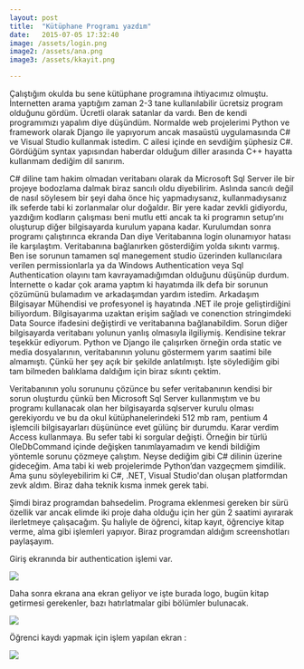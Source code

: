 ```yaml
---
layout: post
title:  "Kütüphane Programı yazdım"
date:   2015-07-05 17:32:40
image: /assets/login.png
image2: /assets/ana.png
image3: /assets/kkayit.png

---
```


Çalıştığım okulda bu sene kütüphane programına ihtiyacımız olmuştu. İnternetten arama yaptığım zaman 2-3 tane kullanılabilir ücretsiz program olduğunu gördüm. Ücretli olarak satanlar da vardı. Ben de kendi programımızı yapalım diye düşündüm. Normalde web projelerimi Python ve framework olarak Django ile yapıyorum ancak masaüstü uygulamasında C# ve Visual Studio kullanmak istedim. C ailesi içinde en sevdiğim şüphesiz C#. Gördüğüm syntax yapısından haberdar olduğum diller arasında C++ hayatta kullanmam dediğim dil sanırım. 

C# diline tam hakim olmadan veritabanı olarak da Microsoft Sql Server ile bir projeye bodozlama dalmak biraz sancılı oldu diyebilirim. Aslında sancılı değil de nasıl söylesem bir şeyi daha önce hiç yapmadıysanız, kullanmadıysanız ilk seferde tabi ki zorlanmalar olur doğaldır. Bir yere kadar zevkli gidiyordu, yazdığım kodların çalışması beni mutlu etti ancak ta ki programın setup’ını oluşturup diğer bilgisayarda kurulum yapana kadar. Kurulumdan sonra programı çalıştırınca ekranda Dan diye Veritabanına login olunamıyor hatası ile karşılaştım. Veritabanına bağlanırken gösterdiğim yolda sıkıntı varmış. Ben ise sorunun tamamen sql manegement studio üzerinden kullanıcılara verilen permissionlarla ya da Windows Authentication veya Sql Authentication olayını tam kavrayamadığımdan olduğunu düşünüp durdum. İnternette o kadar çok arama yaptım ki hayatımda ilk defa bir sorunun çözümünü bulamadım ve arkadaşımdan yardım istedim. Arkadaşım Bilgisayar Mühendisi ve profesyonel iş hayatında  .NET ile proje geliştirdiğini biliyordum. Bilgisayarıma uzaktan erişim sağladı ve conenction stringimdeki Data Source ifadesini değiştirdi ve veritabanına bağlanabildim. Sorun diğer bilgisayarda veritabanı yolunun yanlış olmasıyla ilgiliymiş. Kendisine tekrar teşekkür ediyorum. Python ve Django ile çalışırken örneğin orda static ve media dosyalarının, veritabanının yolunu göstermem yarım saatimi bile almamıştı. Çünkü her şey açık bir şekilde anlatılmıştı.  İşte söylediğim gibi tam bilmeden balıklama daldığım için biraz sıkıntı çektim.

Veritabanının yolu sorununu çözünce bu sefer veritabanının kendisi bir sorun oluşturdu çünkü ben Microsoft Sql Server kullanmıştım ve bu programı kullanacak olan her bilgisayarda sqlserver kurulu olması gerekiyordu ve bu da okul kütüphanelerindeki 512 mb ram, pentium 4 işlemcili bilgisayarları düşününce evet gülünç bir durumdu. Karar verdim Access kullanmaya. Bu sefer tabi ki sorgular değişti. Örneğin bir türlü OleDbCommand içinde değişken tanımlayamadım ve kendi bildiğim yöntemle sorunu çözmeye çalıştım. Neyse dediğim gibi C# dilinin üzerine gideceğim.  Ama tabi ki web projelerimde Python’dan vazgeçmem şimdilik. Ama şunu söyleyebilirim ki C#, .NET, Visual Studio'dan oluşan platformdan zevk aldım. Biraz daha teknik kısma inmek gerek tabi.


Şimdi biraz programdan bahsedelim. Programa eklenmesi gereken bir sürü özellik var ancak elimde iki proje daha olduğu için her gün 2 saatimi ayırarak ilerletmeye çalışacağım. Şu haliyle de öğrenci, kitap kayıt, öğrenciye kitap verme, alma gibi işlemleri yapıyor. Biraz programdan aldığım screenshotları paylaşayım.

Giriş ekranında bir authentication işlemi var. 

<img src="{{ page.image }}" /><p>

Daha sonra ekrana ana ekran geliyor ve işte burada logo, bugün kitap getirmesi gerekenler, bazı hatırlatmalar gibi bölümler bulunacak.

<img src="{{ page.image2 }}" /><p>

Öğrenci kaydı yapmak için işlem yapılan ekran :

<img src="{{ page.image3 }}" /><p>
